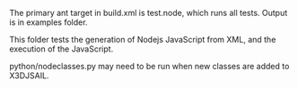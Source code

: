 The primary ant target in build.xml is test.node, which runs all tests.  Output is in examples folder.

This folder tests the generation of Nodejs JavaScript from XML, and the execution of the JavaScript.

python/nodeclasses.py may need to be run when new classes are added to X3DJSAIL.
